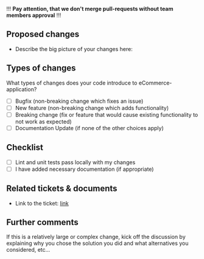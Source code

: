 !!! **Pay attention, that we don't merge pull-requests without team members approval** !!!

## Proposed changes

- Describe the big picture of your changes here:

## Types of changes

What types of changes does your code introduce to eCommerce-application?

<!-- _Put an `x` in the boxes that apply_ -->

- [ ] Bugfix (non-breaking change which fixes an issue)
- [ ] New feature (non-breaking change which adds functionality)
- [ ] Breaking change (fix or feature that would cause existing functionality to not work as expected)
- [ ] Documentation Update (if none of the other choices apply)

## Checklist

<!-- _Put an `x` in the boxes that apply. You can also fill these out after creating the PR. If you're unsure about any of them, don't hesitate to ask. We're here to help! This is simply a reminder of what we are going to look for before merging your code._ -->

- [ ] Lint and unit tests pass locally with my changes
- [ ] I have added necessary documentation (if appropriate)

## Related tickets & documents

- Link to the ticket: [link](https://)

## Further comments

If this is a relatively large or complex change, kick off the discussion by explaining why you chose the solution you did and what alternatives you considered, etc...
